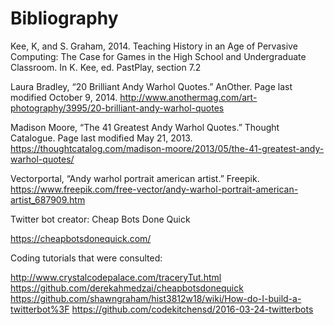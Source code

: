 # Bibliography 



Kee, K, and S. Graham, 2014. Teaching History in an Age of Pervasive Computing: The Case for Games in the High School and Undergraduate Classroom. In K. Kee, ed. PastPlay, section 7.2

Laura Bradley, “20 Brilliant Andy Warhol Quotes.” AnOther. Page last modified October 9, 2014. http://www.anothermag.com/art-photography/3995/20-brilliant-andy-warhol-quotes 

Madison Moore, “The 41 Greatest Andy Warhol Quotes.” Thought Catalogue. Page last modified May 21, 2013. https://thoughtcatalog.com/madison-moore/2013/05/the-41-greatest-andy-warhol-quotes/

Vectorportal, “Andy warhol portrait american artist.” Freepik. https://www.freepik.com/free-vector/andy-warhol-portrait-american-artist_687909.htm




Twitter bot creator:  Cheap Bots Done Quick 

https://cheapbotsdonequick.com/ 



Coding tutorials that were consulted: 

http://www.crystalcodepalace.com/traceryTut.html
https://github.com/derekahmedzai/cheapbotsdonequick
https://github.com/shawngraham/hist3812w18/wiki/How-do-I-build-a-twitterbot%3F
https://github.com/codekitchensd/2016-03-24-twitterbots

